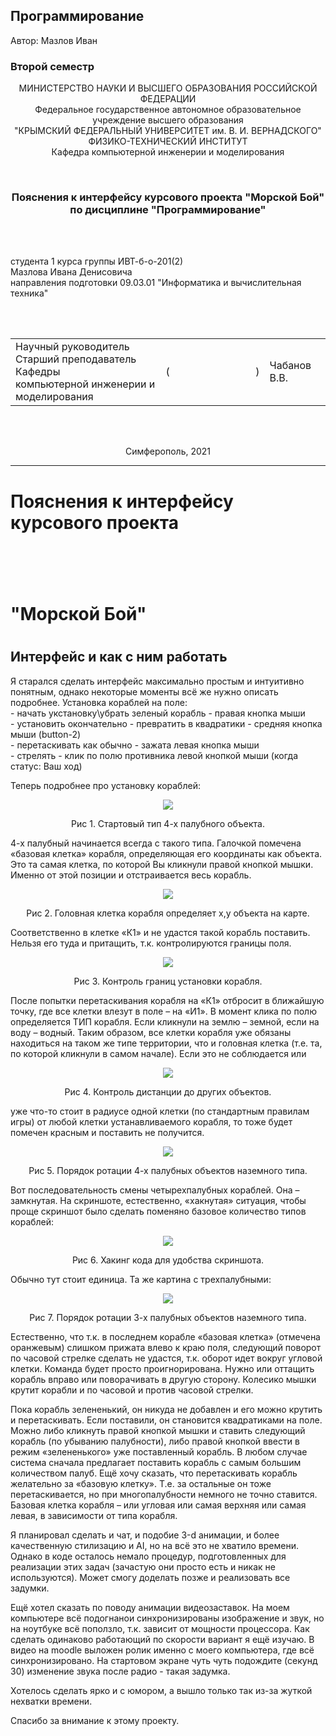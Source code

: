 ## Программирование
​Автор: Мазлов Иван
​<br><h3> Второй семестр </h3>
<p align="center">МИНИСТЕРСТВО НАУКИ  И ВЫСШЕГО ОБРАЗОВАНИЯ РОССИЙСКОЙ ФЕДЕРАЦИИ<br>
Федеральное государственное автономное образовательное учреждение высшего образования<br>
"КРЫМСКИЙ ФЕДЕРАЛЬНЫЙ УНИВЕРСИТЕТ им. В. И. ВЕРНАДСКОГО"<br>
ФИЗИКО-ТЕХНИЧЕСКИЙ ИНСТИТУТ<br>
Кафедра компьютерной инженерии и моделирования</p>
<br>
<h3 align="center">Пояснения к интерфейсу курсового проекта "Морской Бой"<br> по дисциплине "Программирование"</h3>
<br><br>
<p>студента 1 курса группы ИВТ-б-о-201(2)<br>
Мазлова Ивана Денисовича<br>
направления подготовки 09.03.01 "Информатика и вычислительная техника"</p>
<br><br>
<table>
<tr><td>Научный руководитель<br> Старший преподаватель Кафедры<br> компьютерной инженерии и моделирования</td>
<td>(&nbsp;&nbsp;&nbsp;&nbsp;&nbsp;&nbsp;&nbsp;&nbsp;&nbsp;&nbsp;&nbsp;&nbsp;&nbsp;&nbsp;&nbsp;&nbsp;&nbsp;&nbsp;&nbsp;&nbsp;&nbsp;&nbsp;&nbsp;&nbsp;&nbsp;&nbsp;&nbsp;&nbsp;&nbsp;&nbsp;&nbsp;&nbsp;)</td>
<td>Чабанов В.В.</td>
</tr>
</table>
<br><br>
<p align="center" > Симферополь, 2021</p>
<hr>


<p align="center"><h1>Пояснения к интерфейсу курсового проекта<h1></p>
<br><p align="center"><h1>"Морской Бой"<h1></p>

<h2>Интерфейс и как с ним работать</h2>
Я старался сделать интерфейс максимально простым и интуитивно понятным, однако некоторые моменты всё же нужно описать подробнее.
Установка кораблей на поле:<br>
- начать укстановку\убрать зеленый корабль - правая кнопка мыши<br>
- установить окончательно - превратить в квадратики - средняя кнопка мыши (button-2)<br>
- перетаскивать как обычно - зажата левая кнопка мыши<br>
- стрелять - клик по полю противника левой кнопкой мыши (когда статус: Ваш ход)<br>

Теперь подробнее про установку кораблей:

<p align="center"><img src="pic/img1.png"></p>
<p align="center">Рис 1. Стартовый тип 4-х палубного объекта.</p>

4-х палубный начинается всегда с такого типа. Галочкой помечена «базовая клетка» корабля, определяющая его координаты как объекта. Это та самая клетка, по которой Вы кликнули правой кнопкой мышки. Именно от этой позиции и отстраивается весь корабль.
<p align="center"><img src="pic/img2.png"></p>
<p align="center">Рис 2. Головная клетка корабля определяет x,y объекта на карте.</p>
   
Соответственно в клетке «К1» и не удастся такой корабль поставить. Нельзя его туда и притащить, т.к. контролируются границы поля.
<p align="center"><img src="pic/img3.png"></p>
<p align="center">Рис 3. Контроль границ установки корабля.</p>

 
После попытки перетаскивания корабля на «К1» отбросит в ближайшую точку, где все клетки влезут в поле – на «И1».
В момент клика по полю определяется ТИП корабля. Если кликнули на землю – земной, если на воду – водный. Таким образом, все клетки корабля уже обязаны находиться на таком же типе территории, что и головная клетка (т.е. та, по которой кликнули в самом начале). Если это не соблюдается или 
<p align="center"><img src="pic/img4.png"></p>
<p align="center">Рис 4. Контроль дистанции до других объектов.</p>
 
уже что-то стоит в радиусе одной клетки (по стандартным правилам игры) от любой клетки устанавливаемого корабля, то тоже будет помечен красным и поставить не получится.

<p align="center"><img src="pic/img5.png"></p>
<p align="center">Рис 5. Порядок ротации 4-х палубных объектов наземного типа.</p>
 
Вот последовательность смены четырехпалубных кораблей. Она – замкнутая.
На скриншоте, естественно, «хакнутая» ситуация, чтобы проще скриншот было сделать поменяно базовое количество типов кораблей:

<p align="center"><img src="pic/img6.png"></p>
<p align="center">Рис 6. Хакинг кода для удобства скриншота.</p> 

Обычно тут стоит единица.
Та же картина с трехпалубными:

<p align="center"><img src="pic/img7.png"></p>
<p align="center">Рис 7. Порядок ротации 3-х палубных объектов наземного типа.</p>  

Естественно, что т.к. в последнем корабле «базовая клетка» (отмечена оранжевым) слишком прижата влево к краю поля, следующий поворот по часовой стрелке сделать не удастся, т.к. оборот идет вокруг угловой клетки. Команда будет просто проигнорирована. Нужно или оттащить корабль вправо или поворачивать в другую сторону.
Колесико мышки крутит корабли и по часовой и против часовой стрелки.

Пока корабль зелененький, он никуда не добавлен и его можно крутить и перетаскивать. Если поставили, он становится квадратиками на поле. Можно либо кликнуть правой кнопкой мышки и ставить следующий корабль (по убыванию палубности), либо правой кнопкой ввести в режим «зелененького» уже поставленный корабль.
В любом случае система сначала предлагает поставить корабль с самым большим количеством палуб.
Ещё хочу сказать, что перетаскивать корабль желательно за «базовую клетку». Т.е. за остальные он тоже перетаскивается, но при многопалубности немного не точно ставится.
Базовая клетка корабля – или угловая или самая верхняя или самая левая, в зависимости от типа корабля.

Я планировал сделать и чат, и подобие 3-d анимации, и более качественную стилизацию и AI, но на всё это не хватило времени. Однако в коде осталось немало процедур, подготовленных для реализации этих задач (зачастую они просто есть и никак не используются). Может смогу доделать позже и реализовать все задумки.

Ещё хотел сказать по поводу анимации видеозаставок. На моем компьютере всё подогнанои синхронизированы изображение и звук, но на ноутбуке всё поползло, т.к. зависит от мощности процессора. Как сделать одинаково работающий по скорости вариант я ещё изучаю.
В видео на moodle выложен ролик именно с моего компьютера, где всё синхронизировано.
На стартовом экране чуть чуть подождите (секунд 30) изменение звука после радио - такая задумка.

Хотелось сделать ярко и с юмором, а вышло только так из-за жуткой нехватки времени.

Спасибо за внимание к этому проекту.
